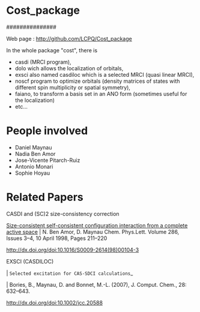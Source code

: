 # Cost_package
###############

Web page : http://github.com/LCPQ/Cost_package

In the whole package "cost", there is 
- casdi (MRCI program), 
- dolo wich allows the localization of orbitals,
- exsci also named casdiloc which is a selected MRCI (quasi linear MRCI),
- noscf program to optimize orbitals (density matrices of states with different spin multiplicity or spatial symmetry),
- faiano, to transform a basis set in an ANO form (sometimes useful for the localization)
- etc...

  
People involved
===============

* Daniel Maynau
* Nadia Ben Amor
* Jose-Vicente Pitarch-Ruiz
* Antonio Monari
* Sophie Hoyau

Related Papers
==============

CASDI and (SC)2 size-consistency correction

[Size-consistent self-consistent configuration interaction from a complete active space](http://dx.doi.org/doi:10.1016/S0009-2614(98)00104-3)
| N. Ben Amor, D. Maynau Chem. Phys.Lett. Volume 286, Issues 3–4, 10 April 1998, Pages 211–220

<http://dx.doi.org/doi:10.1016/S0009-2614(98)00104-3>


EXSCI (CASDILOC) 

| `Selected excitation for CAS-SDCI calculations`_

| Bories, B., Maynau, D. and Bonnet, M.-L. (2007), J. Comput. Chem., 28: 632–643.

<http://dx.doi.org/doi:10.1002/jcc.20588> 

